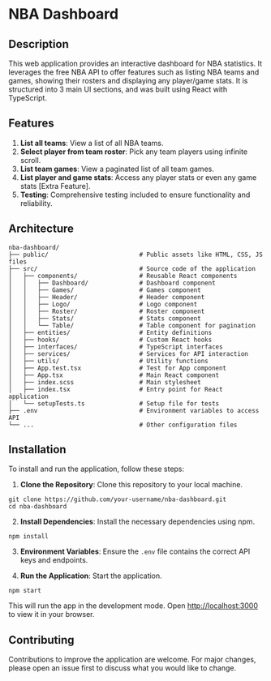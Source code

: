 # NBA Dashboard

## Description

This web application provides an interactive dashboard for NBA statistics. It leverages the free NBA API to offer features such as listing NBA teams and games, showing their rosters and displaying any player/game stats. It is structured into 3 main UI sections, and was built using React with TypeScript.

## Features

1. **List all teams**: View a list of all NBA teams.
2. **Select player from team roster**: Pick any team players using infinite scroll.
3. **List team games**: View a paginated list of all team games.
4. **List player and game stats**: Access any player stats or even any game stats [Extra Feature].
5. **Testing**: Comprehensive testing included to ensure functionality and reliability.

## Architecture

```plaintext
nba-dashboard/
├── public/                         # Public assets like HTML, CSS, JS files
├── src/                            # Source code of the application
│   ├── components/                 # Reusable React components
│   │   ├── Dashboard/              # Dashboard component
│   │   ├── Games/                  # Games component
│   │   ├── Header/                 # Header component
│   │   ├── Logo/                   # Logo component
│   │   ├── Roster/                 # Roster component
│   │   ├── Stats/                  # Stats component
│   │   └── Table/                  # Table component for pagination
│   ├── entities/                   # Entity definitions
│   ├── hooks/                      # Custom React hooks
│   ├── interfaces/                 # TypeScript interfaces
│   ├── services/                   # Services for API interaction
│   ├── utils/                      # Utility functions
│   ├── App.test.tsx                # Test for App component
│   ├── App.tsx                     # Main React component
│   ├── index.scss                  # Main stylesheet
│   ├── index.tsx                   # Entry point for React application
│   └── setupTests.ts               # Setup file for tests
├── .env                            # Environment variables to access API
└── ...                             # Other configuration files

```

## Installation

To install and run the application, follow these steps:

1. **Clone the Repository**: Clone this repository to your local machine.

```
git clone https://github.com/your-username/nba-dashboard.git
cd nba-dashboard
```

2. **Install Dependencies**: Install the necessary dependencies using npm.

`npm install`

3. **Environment Variables**: Ensure the `.env` file contains the correct API keys and endpoints.

4. **Run the Application**: Start the application.

`npm start`

This will run the app in the development mode. Open [http://localhost:3000](http://localhost:3000) to view it in your browser.

## Contributing

Contributions to improve the application are welcome. For major changes, please open an issue first to discuss what you would like to change.

